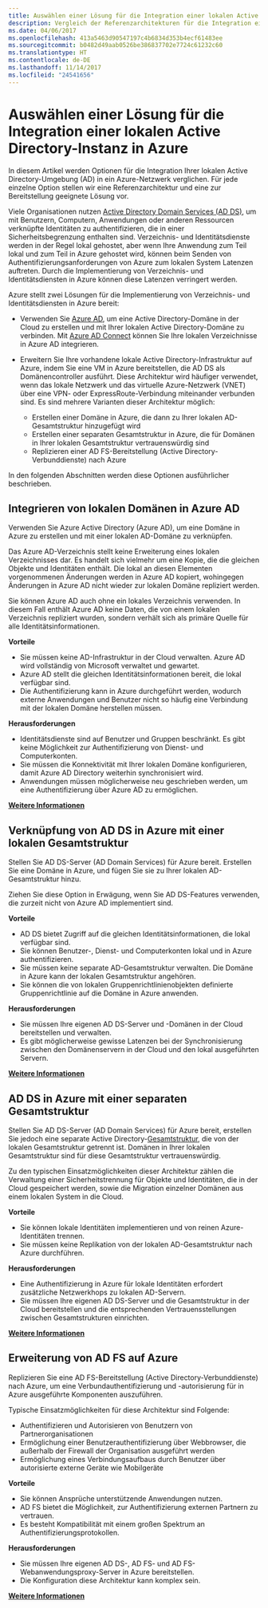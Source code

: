 ```yaml
---
title: Auswählen einer Lösung für die Integration einer lokalen Active Directory-Instanz in Azure
description: Vergleich der Referenzarchitekturen für die Integration einer lokalen Active Directory-Instanz in Azure
ms.date: 04/06/2017
ms.openlocfilehash: 413a5463d90547197c4b6834d353b4ecf61483ee
ms.sourcegitcommit: b0482d49aab0526be386837702e7724c61232c60
ms.translationtype: HT
ms.contentlocale: de-DE
ms.lasthandoff: 11/14/2017
ms.locfileid: "24541656"
---
```

# <a name="choose-a-solution-for-integrating-on-premises-active-directory-with-azure"></a>Auswählen einer Lösung für die Integration einer lokalen Active Directory-Instanz in Azure

In diesem Artikel werden Optionen für die Integration Ihrer lokalen Active Directory-Umgebung (AD) in ein Azure-Netzwerk verglichen. Für jede einzelne Option stellen wir eine Referenzarchitektur und eine zur Bereitstellung geeignete Lösung vor.

Viele Organisationen nutzen [Active Directory Domain Services (AD DS)][active-directory-domain-services], um mit Benutzern, Computern, Anwendungen oder anderen Ressourcen verknüpfte Identitäten zu authentifizieren, die in einer Sicherheitsbegrenzung enthalten sind. Verzeichnis- und Identitätsdienste werden in der Regel lokal gehostet, aber wenn Ihre Anwendung zum Teil lokal und zum Teil in Azure gehostet wird, können beim Senden von Authentifizierungsanforderungen von Azure zum lokalen System Latenzen auftreten. Durch die Implementierung von Verzeichnis- und Identitätsdiensten in Azure können diese Latenzen verringert werden.

Azure stellt zwei Lösungen für die Implementierung von Verzeichnis- und Identitätsdiensten in Azure bereit: 

* Verwenden Sie [Azure AD][azure-active-directory], um eine Active Directory-Domäne in der Cloud zu erstellen und mit Ihrer lokalen Active Directory-Domäne zu verbinden. Mit [Azure AD Connect][azure-ad-connect] können Sie Ihre lokalen Verzeichnisse in Azure AD integrieren.

* Erweitern Sie Ihre vorhandene lokale Active Directory-Infrastruktur auf Azure, indem Sie eine VM in Azure bereitstellen, die AD DS als Domänencontroller ausführt. Diese Architektur wird häufiger verwendet, wenn das lokale Netzwerk und das virtuelle Azure-Netzwerk (VNET) über eine VPN- oder ExpressRoute-Verbindung miteinander verbunden sind. Es sind mehrere Varianten dieser Architektur möglich: 

    - Erstellen einer Domäne in Azure, die dann zu Ihrer lokalen AD-Gesamtstruktur hinzugefügt wird
    - Erstellen einer separaten Gesamtstruktur in Azure, die für Domänen in Ihrer lokalen Gesamtstruktur vertrauenswürdig sind
    - Replizieren einer AD FS-Bereitstellung (Active Directory-Verbunddienste) nach Azure 

In den folgenden Abschnitten werden diese Optionen ausführlicher beschrieben.

## <a name="integrate-your-on-premises-domains-with-azure-ad"></a>Integrieren von lokalen Domänen in Azure AD

Verwenden Sie Azure Active Directory (Azure AD), um eine Domäne in Azure zu erstellen und mit einer lokalen AD-Domäne zu verknüpfen. 

Das Azure AD-Verzeichnis stellt keine Erweiterung eines lokalen Verzeichnisses dar. Es handelt sich vielmehr um eine Kopie, die die gleichen Objekte und Identitäten enthält. Die lokal an diesen Elementen vorgenommenen Änderungen werden in Azure AD kopiert, wohingegen Änderungen in Azure AD nicht wieder zur lokalen Domäne repliziert werden.

Sie können Azure AD auch ohne ein lokales Verzeichnis verwenden. In diesem Fall enthält Azure AD keine Daten, die von einem lokalen Verzeichnis repliziert wurden, sondern verhält sich als primäre Quelle für alle Identitätsinformationen.


**Vorteile**

* Sie müssen keine AD-Infrastruktur in der Cloud verwalten. Azure AD wird vollständig von Microsoft verwaltet und gewartet.
* Azure AD stellt die gleichen Identitätsinformationen bereit, die lokal verfügbar sind.
* Die Authentifizierung kann in Azure durchgeführt werden, wodurch externe Anwendungen und Benutzer nicht so häufig eine Verbindung mit der lokalen Domäne herstellen müssen.

**Herausforderungen**

* Identitätsdienste sind auf Benutzer und Gruppen beschränkt. Es gibt keine Möglichkeit zur Authentifizierung von Dienst- und Computerkonten.
* Sie müssen die Konnektivität mit Ihrer lokalen Domäne konfigurieren, damit Azure AD Directory weiterhin synchronisiert wird. 
* Anwendungen müssen möglicherweise neu geschrieben werden, um eine Authentifizierung über Azure AD zu ermöglichen.

**[Weitere Informationen][aad]**

## <a name="ad-ds-in-azure-joined-to-an-on-premises-forest"></a>Verknüpfung von AD DS in Azure mit einer lokalen Gesamtstruktur

Stellen Sie AD DS-Server (AD Domain Services) für Azure bereit. Erstellen Sie eine Domäne in Azure, und fügen Sie sie zu Ihrer lokalen AD-Gesamtstruktur hinzu. 

Ziehen Sie diese Option in Erwägung, wenn Sie AD DS-Features verwenden, die zurzeit nicht von Azure AD implementiert sind. 

**Vorteile**

* AD DS bietet Zugriff auf die gleichen Identitätsinformationen, die lokal verfügbar sind.
* Sie können Benutzer-, Dienst- und Computerkonten lokal und in Azure authentifizieren.
* Sie müssen keine separate AD-Gesamtstruktur verwalten. Die Domäne in Azure kann der lokalen Gesamtstruktur angehören.
* Sie können die von lokalen Gruppenrichtlinienobjekten definierte Gruppenrichtlinie auf die Domäne in Azure anwenden.

**Herausforderungen**

* Sie müssen Ihre eigenen AD DS-Server und -Domänen in der Cloud bereitstellen und verwalten.
* Es gibt möglicherweise gewisse Latenzen bei der Synchronisierung zwischen den Domänenservern in der Cloud und den lokal ausgeführten Servern.

**[Weitere Informationen][ad-ds]**

## <a name="ad-ds-in-azure-with-a-separate-forest"></a>AD DS in Azure mit einer separaten Gesamtstruktur

Stellen Sie AD DS-Server (AD Domain Services) für Azure bereit, erstellen Sie jedoch eine separate Active Directory-[Gesamtstruktur][ad-forest-defn], die von der lokalen Gesamtstruktur getrennt ist. Domänen in Ihrer lokalen Gesamtstruktur sind für diese Gesamtstruktur vertrauenswürdig.

Zu den typischen Einsatzmöglichkeiten dieser Architektur zählen die Verwaltung einer Sicherheitstrennung für Objekte und Identitäten, die in der Cloud gespeichert werden, sowie die Migration einzelner Domänen aus einem lokalen System in die Cloud.

**Vorteile**

* Sie können lokale Identitäten implementieren und von reinen Azure-Identitäten trennen.
* Sie müssen keine Replikation von der lokalen AD-Gesamtstruktur nach Azure durchführen.

**Herausforderungen**

* Eine Authentifizierung in Azure für lokale Identitäten erfordert zusätzliche Netzwerkhops zu lokalen AD-Servern.
* Sie müssen Ihre eigenen AD DS-Server und die Gesamtstruktur in der Cloud bereitstellen und die entsprechenden Vertrauensstellungen zwischen Gesamtstrukturen einrichten.

**[Weitere Informationen][ad-ds-forest]**

## <a name="extend-ad-fs-to-azure"></a>Erweiterung von AD FS auf Azure

Replizieren Sie eine AD FS-Bereitstellung (Active Directory-Verbunddienste) nach Azure, um eine Verbundauthentifizierung und -autorisierung für in Azure ausgeführte Komponenten auszuführen. 

Typische Einsatzmöglichkeiten für diese Architektur sind Folgende:

* Authentifizieren und Autorisieren von Benutzern von Partnerorganisationen
* Ermöglichung einer Benutzerauthentifizierung über Webbrowser, die außerhalb der Firewall der Organisation ausgeführt werden
* Ermöglichung eines Verbindungsaufbaus durch Benutzer über autorisierte externe Geräte wie Mobilgeräte 

**Vorteile**

* Sie können Ansprüche unterstützende Anwendungen nutzen.
* AD FS bietet die Möglichkeit, zur Authentifizierung externen Partnern zu vertrauen.
* Es besteht Kompatibilität mit einem großen Spektrum an Authentifizierungsprotokollen.

**Herausforderungen**

* Sie müssen Ihre eigenen AD DS-, AD FS- und AD FS-Webanwendungsproxy-Server in Azure bereitstellen.
* Die Konfiguration diese Architektur kann komplex sein.

**[Weitere Informationen][adfs]**

<!-- links -->

[aad]: ./azure-ad.md
[ad-ds]: ./adds-extend-domain.md
[ad-ds-forest]: ./adds-forest.md
[ad-forest-defn]: https://msdn.microsoft.com/library/ms676906.aspx
[adfs]: ./adfs.md

[active-directory-domain-services]: https://technet.microsoft.com/library/dd448614.aspx
[azure-active-directory]: /azure/active-directory-domain-services/active-directory-ds-overview
[azure-ad-connect]: /azure/active-directory/active-directory-aadconnect
